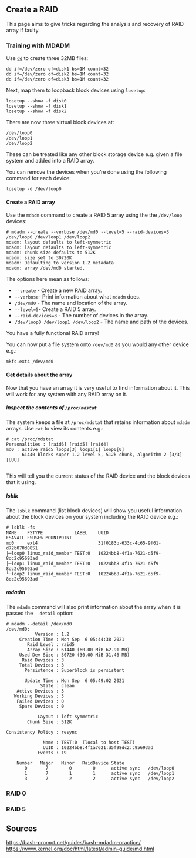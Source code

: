 ## Create a RAID
This page aims to give tricks regarding the analysis and recovery of RAID array if faulty.
### Training with MDADM
Use [`dd`](https://www.gnu.org/software/coreutils/) to create three 32MB files:

```
dd if=/dev/zero of=disk1 bs=1M count=32
dd if=/dev/zero of=disk2 bs=1M count=32
dd if=/dev/zero of=disk3 bs=1M count=32
```

Next, map them to loopback block devices using `losetup`:

```
losetup --show -f disk0
losetup --show -f disk1
losetup --show -f disk2
```

There are now three virtual block devices at:

```
/dev/loop0
/dev/loop1
/dev/loop2
```

These can be treated like any other block storage device e.g. given a file system and added into a RAID array.

You can remove the devices when you’re done using the following command for each device:

```
losetup -d /dev/loop0
```

#### Create a RAID array[](https://bash-prompt.net/guides/bash-mdadm-practice/#create-a-raid-array)

Use the `mdadm` command to create a RAID 5 array using the the `/dev/loop` devices:

```
# mdadm --create --verbose /dev/md0 --level=5 --raid-devices=3 /dev/loop0 /dev/loop1 /dev/loop2
mdadm: layout defaults to left-symmetric
mdadm: layout defaults to left-symmetric
mdadm: chunk size defaults to 512K
mdadm: size set to 30720K
mdadm: Defaulting to version 1.2 metadata
mdadm: array /dev/md0 started.
```

The options here mean as follows:

-   `--create` - Create a new RAID array.
-   `--verbose`- Print information about what `mdadm` does.
-   `/dev/md0` - The name and location of the array.
-   `--level=5`- Create a RAID 5 array.
-   `--raid-devices=3` - The number of devices in the array.
-   `/dev/loop0 /dev/loop1 /dev/loop2` - The name and path of the devices.

You have a fully functional RAID array!

You can now put a file system onto `/dev/md0` as you would any other device e.g.:

```
mkfs.ext4 /dev/md0
```

#### Get details about the array[](https://bash-prompt.net/guides/bash-mdadm-practice/#get-details-about-the-array)

Now that you have an array it is very useful to find information about it. This will work for any system with any RAID array on it.

##### Inspect the contents of `/proc/mdstat`[](https://bash-prompt.net/guides/bash-mdadm-practice/#inspect-the-contents-of-procmdstat)

The system keeps a file at `/proc/mdstat` that retains information about `mdadm` arrays. Use `cat` to view its contents e.g.:

```
# cat /proc/mdstat 
Personalities : [raid6] [raid5] [raid4] 
md0 : active raid5 loop2[3] loop1[1] loop0[0]
      61440 blocks super 1.2 level 5, 512k chunk, algorithm 2 [3/3] [UUU]
      
```

This will tell you the current status of the RAID device and the block devices that it using.

##### lsblk[](https://bash-prompt.net/guides/bash-mdadm-practice/#lsblk)

The `lsblk` command (list block devices) will show you useful information about the block devices on your system including the RAID device e.g.:

```
# lsblk -fs
NAME    FSTYPE            LABEL    UUID                                 FSAVAIL FSUSE% MOUNTPOINT
md0     ext4                       31f0183b-633c-4c65-9f61-d72b070d0851
├─loop0 linux_raid_member TEST:0   10224bb8-4f1a-7621-d5f9-8dc2c95693ad
├─loop1 linux_raid_member TEST:0   10224bb8-4f1a-7621-d5f9-8dc2c95693ad
└─loop2 linux_raid_member TEST:0   10224bb8-4f1a-7621-d5f9-8dc2c95693ad
```

##### mdadm[](https://bash-prompt.net/guides/bash-mdadm-practice/#mdadm)

The `mdadm` command will also print information about the array when it is passed the `--detail` option:

```
# mdadm --detail /dev/md0
/dev/md0:
           Version : 1.2
     Creation Time : Mon Sep  6 05:44:38 2021
        Raid Level : raid5
        Array Size : 61440 (60.00 MiB 62.91 MB)
     Used Dev Size : 30720 (30.00 MiB 31.46 MB)
      Raid Devices : 3
     Total Devices : 3
       Persistence : Superblock is persistent

       Update Time : Mon Sep  6 05:49:02 2021
             State : clean
    Active Devices : 3
   Working Devices : 3
    Failed Devices : 0
     Spare Devices : 0

            Layout : left-symmetric
        Chunk Size : 512K

Consistency Policy : resync

              Name : TEST:0  (local to host TEST)
              UUID : 10224bb8:4f1a7621:d5f98dc2:c95693ad
            Events : 19

    Number   Major   Minor   RaidDevice State
       0       7        0        0      active sync   /dev/loop0
       1       7        1        1      active sync   /dev/loop1
       3       7        2        2      active sync   /dev/loop2
```
### RAID 0
### RAID 5
## Sources
https://bash-prompt.net/guides/bash-mdadm-practice/
https://www.kernel.org/doc/html/latest/admin-guide/md.html